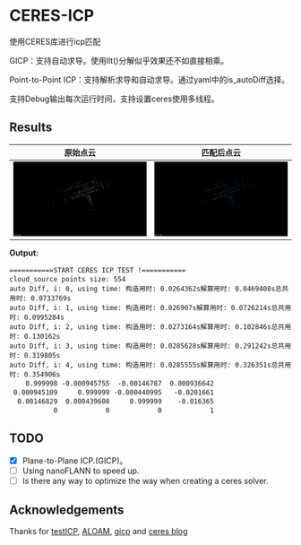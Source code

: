 # CERES-ICP
使用CERES库进行icp匹配

GICP：支持自动求导。使用llt()分解似乎效果还不如直接相乘。

Point-to-Point ICP：支持解析求导和自动求导。通过yaml中的is_autoDiff选择。

支持Debug输出每次运行时间，支持设置ceres使用多线程。

## Results
|  原始点云   | 匹配后点云  |
|  ----  | ----  |
| ![before](./doc/before.png)  | ![after](./doc/after.png) |


**Output:**
```
===========START CERES ICP TEST !===========
cloud_source points size: 554
auto Diff, i: 0, using time: 构造用时: 0.0264362s解算用时: 0.0469408s总共用时: 0.0733769s
auto Diff, i: 1, using time: 构造用时: 0.026907s解算用时: 0.0726214s总共用时: 0.0995284s
auto Diff, i: 2, using time: 构造用时: 0.0273164s解算用时: 0.102846s总共用时: 0.130162s
auto Diff, i: 3, using time: 构造用时: 0.0285628s解算用时: 0.291242s总共用时: 0.319805s
auto Diff, i: 4, using time: 构造用时: 0.0285555s解算用时: 0.326351s总共用时: 0.354906s
    0.999998 -0.000945755  -0.00146787  0.000936642
 0.000945109     0.999999 -0.000440995   -0.0201661
  0.00146829  0.000439608     0.999999    -0.016365
           0            0            0            1
```


## TODO
- [X] Plane-to-Plane ICP.(GICP)。
- [ ] Using nanoFLANN to speed up.
- [ ] Is there any way to optimize the way when creating a ceres solver.

## Acknowledgements
Thanks for [testICP](https://github.com/chengwei0427/testICP), 
[ALOAM](https://github.com/HKUST-Aerial-Robotics/A-LOAM),
[gicp](https://github.com/avsegal/gicp) 
and 
[ceres blog](https://blog.csdn.net/qq_42911741/article/details/127326164)
